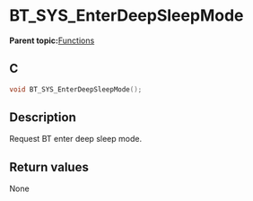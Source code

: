 # BT\_SYS\_EnterDeepSleepMode

**Parent topic:**[Functions](GUID-BCD34C15-EAC6-45F0-97B7-E2EBA942CFEE.md)

## C

```c
void BT_SYS_EnterDeepSleepMode();
```

## Description

Request BT enter deep sleep mode.

## Return values

None

